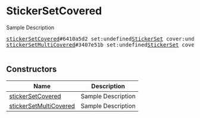 # StickerSetCovered

Sample Description

<pre>
<a href="../constructor/stickerSetCovered">stickerSetCovered</a>#6410a5d2 set:undefined<a href="../type/StickerSet.md">StickerSet</a> cover:undefined<a href="../type/Document.md">Document</a> = undefined<a href="../type/StickerSetCovered.md">StickerSetCovered</a>;
<a href="../constructor/stickerSetMultiCovered">stickerSetMultiCovered</a>#3407e51b set:undefined<a href="../type/StickerSet.md">StickerSet</a> covers:undefinedVector&lt;<a href="../type/Document.md">Document</a>&gt; = undefined<a href="../type/StickerSetCovered.md">StickerSetCovered</a>;

</pre>

## Constructors

| Name | Description |
|------|-------------|
| [stickerSetCovered](../constructor/stickerSetCovered.md) | Sample Description |
| [stickerSetMultiCovered](../constructor/stickerSetMultiCovered.md) | Sample Description |

